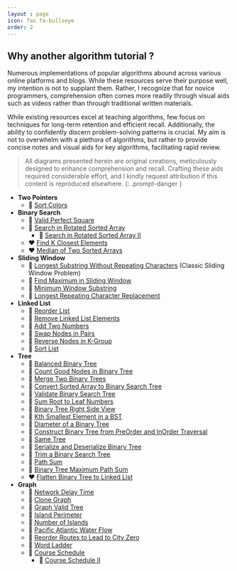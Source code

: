```yaml
---
layout : page
icon: fas fa-bullseye 
order: 2
---
```


## Why another algorithm tutorial ?

Numerous implementations of popular algorithms abound across various online platforms and blogs. While these resources serve their purpose well, my intention is not to supplant them. Rather, I recognize that for novice programmers, comprehension often comes more readily through visual aids such as videos rather than through traditional written materials.

While existing resources excel at teaching algorithms, few focus on techniques for long-term retention and efficient recall. Additionally, the ability to confidently discern problem-solving patterns is crucial. My aim is not to overwhelm with a plethora of algorithms, but rather to provide concise notes and visual aids for key algorithms, facilitating rapid review.


> All diagrams presented herein are original creations, meticulously designed to enhance comprehension and recall. Crafting these aids required considerable effort, and I kindly request attribution if this content is reproduced elsewhere.
{: .prompt-danger }

- **Two Pointers**
  - :green_heart: [Sort Colors](two-pointers/sort-colors/)
- **Binary Search**
  - :green_heart: [Valid Perfect Square](two-pointers/valid-perfect-square/)
  - :green_heart: [Search in Rotated Sorted Array](two-pointers/search-in-rotated-sorted-array/)
    - :green_heart: [Search in Rotated Sorted Array II](two-pointers/search-in-rotated-sorted-array-ii/)
  - :heart: [Find K Closest Elements](two-pointers/find-k-closest-elements/)
  - :heart: [Median of Two Sorted Arrays](two-pointers/median-of-two-sorted-arrays/)
- **Sliding Window**
  - :green_heart: [Longest Substring Without Repeating Characters](sliding-window/longest-substring-without-repeating-characters/) (Classic Sliding Window Problem)
  - :green_heart: [Find Maximum in Sliding Window](sliding-window/find-maximum-in-sliding-window/)
  - :green_heart: [Minimum Window Substring](sliding-window/minimum-window-substring/)
  - :green_heart: [Longest Repeating Character Replacement](sliding-window/longest-repeating-character-replacement/)
- **Linked List**
  - :green_heart: [Reorder List](linked-list/reorder-list/)
  - :green_heart: [Remove Linked List Elements](linked-list/remove-linked-list-elements/)
  - :green_heart: [Add Two Numbers](linked-list/add-two-numbers/)
  - :green_heart: [Swap Nodes in Pairs](linked-list/swap-nodes-in-pairs/)
  - :green_heart: [Reverse Nodes in K-Group](linked-list/reverse-nodes-in-k-group/)
  - :green_heart: [Sort List](linked-list/sort-list/)
- **Tree**
  - :green_heart: [Balanced Binary Tree](tree/balanced-binary-tree/)
  - :green_heart: [Count Good Nodes in Binary Tree](tree/count-good-nodes-in-binary-tree/)
  - :green_heart: [Merge Two Binary Trees](tree/merge-two-binary-trees/)
  - :green_heart: [Convert Sorted Array to Binary Search Tree](tree/convert-sorted-array-to-binary-search-tree/)
  - :green_heart: [Validate Binary Search Tree](tree/validate-binary-search-tree/)
  - :green_heart: [Sum Root to Leaf Numbers](tree/sum-root-to-leaf-numbers/)
  - :green_heart: [Binary Tree Right Side View](tree/binary-tree-right-side-view/)
  - :green_heart: [Kth Smallest Element in a BST](tree/kth-smallest-element-in-a-bst/)
  - :green_heart: [Diameter of a Binary Tree](tree/diameter-of-a-binary-tree/)
  - :green_heart: [Construct Binary Tree from PreOrder and InOrder Traversal](tree/construct-binary-tree-from-preorder-and-inorder-traversal/)
  - :green_heart: [Same Tree](tree/same-tree/)
  - :green_heart: [Serialize and Deserialize Binary Tree](tree/serialize-and-deserialize-binary-tree/)
  - :green_heart: [Trim a Binary Search Tree](tree/trim-a-binary-search-tree/)
  - :green_heart: [Path Sum](tree/path-sum/)
  - :yellow_heart: [Binary Tree Maximum Path Sum](tree/binary-tree-maximum-path-sum/)
  - :heart: [Flatten Binary Tree to Linked List](tree/flatten-binary-tree-to-linked-list/)
- **Graph**
  - :green_heart: [Network Delay Time](graph/network-delay-time/)
  - :green_heart: [Clone Graph](graph/clone-graph/)
  - :green_heart: [Graph Valid Tree](graph/graph-valid-tree/)
  - :green_heart: [Island Perimeter](graph/island-perimeter/)
  - :green_heart: [Number of Islands](graph/number-of-islands/)
  - :green_heart: [Pacific Atlantic Water Flow](graph/pacific-atlantic-water-flow/)
  - :green_heart: [Reorder Routes to Lead to City Zero](graph/reorder-routes-to-lead-to-city-zero/)
  - :yellow_heart: [Word Ladder](graph/word-ladder/)
  - :yellow_heart: [Course Schedule](graph/course-schedule/)
    - :green_heart: [Course Schedule II](graph/course-schedule-ii/)	

